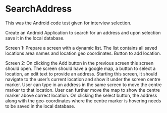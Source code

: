 # SearchAddress
This was the Android code test given for interview selection.

Create an Android Application to search for an address and upon selection save it in the local database.

Screen 1:
Prepare a screen with a dynamic list. 
The list contains all saved locations area names and location geo coordinates.
Button to add location.

Screen 2:
On clicking the Add button in the previous screen this screen should open. 
The screen should have a google map, a button to select a location, an edit text to provide an address.
Starting this screen, it should navigate to the user’s current location and show it under the screen centre marker.
User can type in an address in the same screen to move the centre marker to that location.
User can further move the map to show the centre marker above correct location.
On clicking the select button, the address along with the geo-coordinates where the centre marker is hovering needs to be saved in the local database.

